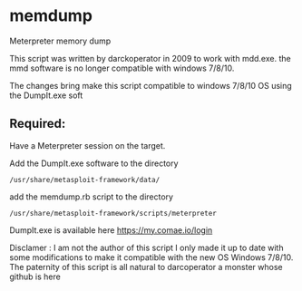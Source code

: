 # memdump

Meterpreter memory dump 

This script was written by darckoperator in 2009 to work with mdd.exe. the mmd software is no longer compatible with windows 7/8/10.

The changes bring make this script compatible to windows 7/8/10 OS using the DumpIt.exe soft


## Required:
Have a Meterpreter session on the target.

Add the DumpIt.exe software to the directory
 
    /usr/share/metasploit-framework/data/

add the memdump.rb script to the directory


    /usr/share/metasploit-framework/scripts/meterpreter
    
DumpIt.exe is available here https://my.comae.io/login

Disclamer : I am not the author of this script I only made it up to date with some modifications to make it compatible with the new OS Windows 7/8/10. The paternity of this script is all natural to darcoperator a monster whose github is here


